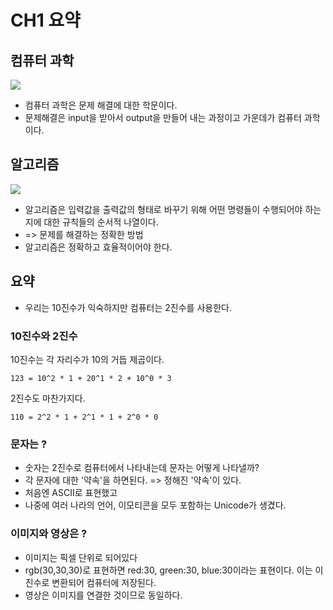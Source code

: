 # CH1 요약

## 컴퓨터 과학
![](https://cphinf.pstatic.net/mooc/20200607_118/1591509237959928I3_PNG/mceclip0.png)
- 컴퓨터 과학은 문제 해결에 대한 학문이다. 
- 문제해결은 input을 받아서 output을 만들어 내는 과정이고 가운데가 컴퓨터 과학이다. 
## 알고리즘
![](https://cphinf.pstatic.net/mooc/20200607_61/1591525709658RVdvU_PNG/mceclip3.png)
- 알고리즘은 입력값을 출력값의 형태로 바꾸기 위해 어떤 명령들이 수행되어야 하는지에 대한 규칙들의 순서적 나열이다. 
- => 문제를 해결하는 정확한 방법 
- 알고리즘은 정확하고 효율적이어야 한다.

## 요약
- 우리는 10진수가 익숙하지만 컴퓨터는 2진수를 사용한다.

### 10진수와 2진수
10진수는 각 자리수가 10의 거듭 제곱이다. 
```
123 = 10^2 * 1 + 20^1 * 2 + 10^0 * 3
```
2진수도 마찬가지다.
```
110 = 2^2 * 1 + 2^1 * 1 + 2^0 * 0
```

### 문자는 ?
- 숫자는 2진수로 컴퓨터에서 나타내는데 문자는 어떻게 나타낼까?
- 각 문자에 대한 '약속'을 하면된다. => 정해진 '약속'이 있다.
- 처음엔 ASCII로 표현했고
- 나중에 여러 나라의 언어, 이모티콘을 모두 포함하는 Unicode가 생겼다.

### 이미지와 영상은 ?
- 이미지는 픽셀 단위로 되어있다
- rgb(30,30,30)로 표현하면 red:30, green:30, blue:30이라는 표현이다. 이는 이진수로 변환되어 컴퓨터에 저장된다.
- 영상은 이미지를 연결한 것이므로 동일하다.
